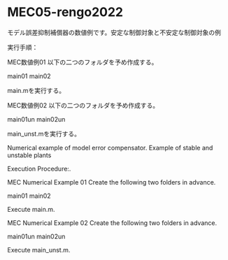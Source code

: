 # MEC05-rengo2022

モデル誤差抑制補償器の数値例です。安定な制御対象と不安定な制御対象の例

実行手順：

MEC数値例01
以下の二つのフォルダを予め作成する。

main01
main02

main.mを実行する。

MEC数値例02
以下の二つのフォルダを予め作成する。

main01un
main02un

main_unst.mを実行する。

Numerical example of model error compensator. Example of stable and unstable plants

Execution Procedure:.

MEC Numerical Example 01
Create the following two folders in advance.

main01
main02

Execute main.m.

MEC Numerical Example 02
Create the following two folders in advance.

main01un
main02un

Execute main_unst.m.

